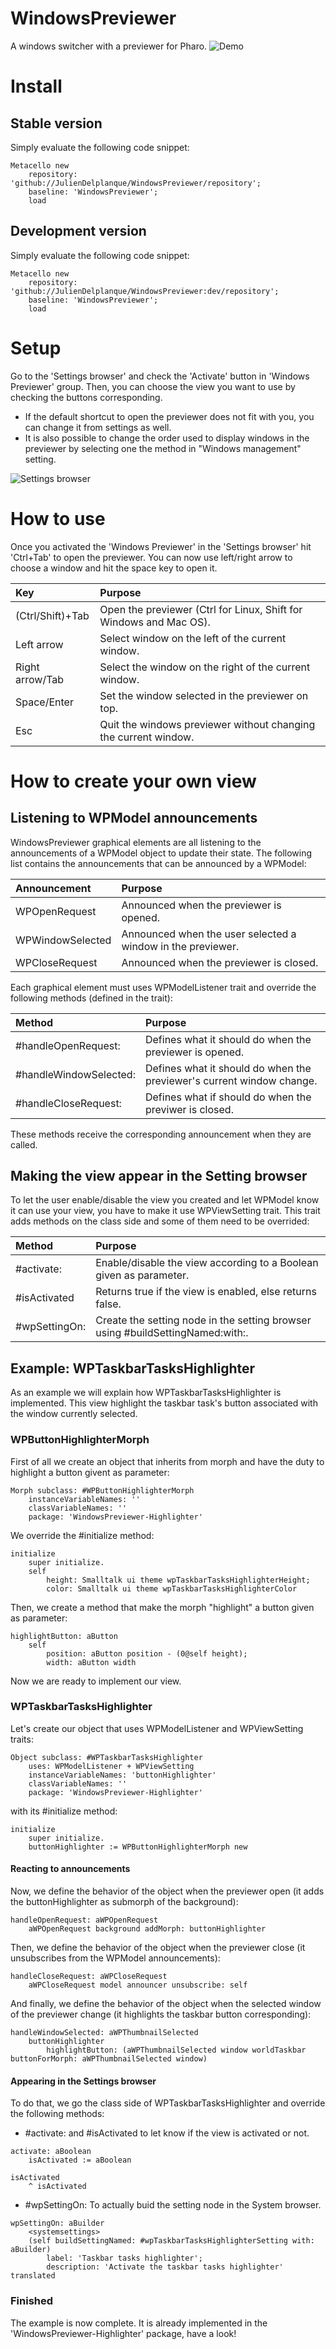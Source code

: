 # WindowsPreviewer
A windows switcher with a previewer for Pharo.
![Demo](https://raw.githubusercontent.com/juliendelplanque/WindowsPreviewer/dev/misc/gif/demo.gif)


# Install
## Stable version
Simply evaluate the following code snippet:
~~~
Metacello new
    repository: 'github://JulienDelplanque/WindowsPreviewer/repository';
    baseline: 'WindowsPreviewer';
    load
~~~

## Development version
Simply evaluate the following code snippet:
~~~
Metacello new
    repository: 'github://JulienDelplanque/WindowsPreviewer:dev/repository';
    baseline: 'WindowsPreviewer';
    load
~~~

# Setup
Go to the 'Settings browser' and check the 'Activate' button in 'Windows Previewer' group.
Then, you can choose the view you want to use by checking the buttons corresponding.

- If the default shortcut to open the previewer does not fit with you, you can change it from settings as well.
- It is also possible to change the order used to display windows in the previewer by selecting one the method in "Windows management" setting.

![Settings browser](https://raw.githubusercontent.com/juliendelplanque/WindowsPreviewer/dev/misc/img/settings.png)

# How to use
Once you activated the 'Windows Previewer' in the 'Settings browser' hit 'Ctrl+Tab' to open the previewer.
You can now use left/right arrow to choose a window and hit the space key to open it.

| Key                  | Purpose                                                                   |
|:---------------------|:--------------------------------------------------------------------------|
| (Ctrl/Shift)+Tab     | Open the previewer (Ctrl for Linux, Shift for Windows and Mac OS).        |
| Left arrow           | Select window on the left of the current window.                          |
| Right arrow/Tab      | Select the window on the right of the current window.                     |
| Space/Enter          | Set the window selected in the previewer on top.                          |
| Esc                  | Quit the windows previewer without changing the current window.           |

# How to create your own view
## Listening to WPModel announcements
WindowsPreviewer graphical elements are all listening to the announcements of a WPModel object to update their state.
The following list contains the announcements that can be announced by a WPModel:

| Announcement      | Purpose                                                    |
|:------------------|:-----------------------------------------------------------|
| WPOpenRequest     | Announced when the previewer is opened.                    |
| WPWindowSelected  | Announced when the user selected a window in the previewer.|
| WPCloseRequest    | Announced when the previewer is closed.                    |

Each graphical element must uses WPModelListener trait and override the following methods (defined in the trait):

| Method                 | Purpose                                                               |
|:-----------------------|:----------------------------------------------------------------------|
| #handleOpenRequest:    | Defines what it should do when the previewer is opened.               |
| #handleWindowSelected: | Defines what it should do when the previewer's current window change. |
| #handleCloseRequest:   | Defines what if should do when the previwer is closed.                |

These methods receive the corresponding announcement when they are called.

## Making the view appear in the Setting browser
To let the user enable/disable the view you created and let WPModel know it can use your view, you have to make it use WPViewSetting trait.
This trait adds methods on the class side and some of them need to be overrided:

| Method        | Purpose                                                                        |
|:--------------|:-------------------------------------------------------------------------------|
| #activate:    | Enable/disable the view according to a Boolean given as parameter.             |
| #isActivated  | Returns true if the view is enabled, else returns false.                       |
| #wpSettingOn: | Create the setting node in the setting browser using #buildSettingNamed:with:. |

## Example: WPTaskbarTasksHighlighter
As an example we will explain how WPTaskbarTasksHighlighter is implemented.
This view highlight the taskbar task's button associated with the window currently selected.

### WPButtonHighlighterMorph
First of all we create an object that inherits from morph and have the duty to highlight a button givent as parameter:
~~~
Morph subclass: #WPButtonHighlighterMorph
    instanceVariableNames: ''
    classVariableNames: ''
    package: 'WindowsPreviewer-Highlighter'
~~~

We override the #initialize method:
~~~
initialize
    super initialize.
    self
        height: Smalltalk ui theme wpTaskbarTasksHighlighterHeight;
        color: Smalltalk ui theme wpTaskbarTasksHighlighterColor
~~~

Then, we create a method that make the morph "highlight" a button given as parameter:
~~~
highlightButton: aButton
    self
        position: aButton position - (0@self height);
        width: aButton width
~~~

Now we are ready to implement our view.

### WPTaskbarTasksHighlighter
Let's create our object that uses WPModelListener and WPViewSetting traits:
~~~
Object subclass: #WPTaskbarTasksHighlighter
    uses: WPModelListener + WPViewSetting
    instanceVariableNames: 'buttonHighlighter'
    classVariableNames: ''
    package: 'WindowsPreviewer-Highlighter'
~~~

with its #initialize method:
~~~
initialize
    super initialize.
    buttonHighlighter := WPButtonHighlighterMorph new
~~~

#### Reacting to announcements
Now, we define the behavior of the object when the previewer open (it adds the buttonHighlighter as submorph of the background):
~~~
handleOpenRequest: aWPOpenRequest
    aWPOpenRequest background addMorph: buttonHighlighter
~~~

Then, we define the behavior of the object when the previewer close (it unsubscribes from the WPModel announcements):
~~~
handleCloseRequest: aWPCloseRequest
    aWPCloseRequest model announcer unsubscribe: self
~~~

And finally, we define the behavior of the object when the selected window of the previewer change (it highlights the taskbar button corresponding):
~~~
handleWindowSelected: aWPThumbnailSelected
    buttonHighlighter
        highlightButton: (aWPThumbnailSelected window worldTaskbar buttonForMorph: aWPThumbnailSelected window)
~~~

#### Appearing in the Settings browser
To do that, we go the class side of WPTaskbarTasksHighlighter and override the following methods:

- #activate: and #isActivated to let know if the view is activated or not.
~~~
activate: aBoolean
    isActivated := aBoolean
~~~

~~~
isActivated
    ^ isActivated
~~~

- #wpSettingOn: To actually buid the setting node in the System browser.
~~~
wpSettingOn: aBuilder
    <systemsettings>
    (self buildSettingNamed: #wpTaskbarTasksHighlighterSetting with: aBuilder)
        label: 'Taskbar tasks highlighter';
        description: 'Activate the taskbar tasks highlighter' translated
~~~

### Finished
The example is now complete. It is already implemented in the 'WindowsPreviewer-Highlighter' package, have a look!

